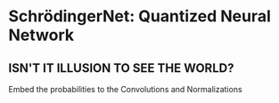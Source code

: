 # SchrödingerNet: Quantized Neural Network

## ISN'T IT ILLUSION TO SEE THE WORLD?

Embed the probabilities to the Convolutions and Normalizations
